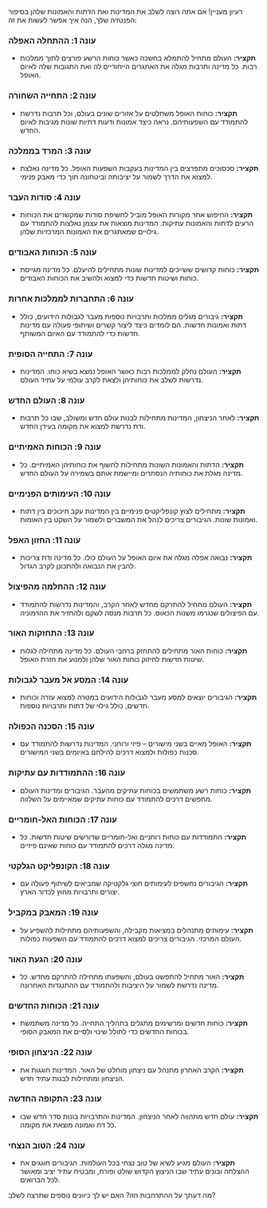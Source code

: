 רעיון מעניין! אם אתה רוצה לשלב את המדינות ואת הדתות והאמונות שלהן בסיפור הפנטזיה שלך, הנה איך אפשר לעשות את זה:

### עונה 1: **ההתחלה האפלה**

- **תקציר:** העולם מתחיל להתמלא בחשכה כאשר כוחות הרשע פורצים לתוך ממלכות רבות. כל מדינה ותרבות מגלה את האתגרים הייחודיים לה ואת התגובות שלה לאיום האופל.

### עונה 2: **התחייה השחורה**

- **תקציר:** כוחות האופל משתלטים על אזורים שונים בעולם, וכל תרבות נדרשת להתמודד עם השפעותיהם. נראה כיצד אמונות ודעות דתיות שונות מגיבות לאיום החדש.

### עונה 3: **המרד בממלכה**

- **תקציר:** סכסוכים מתפרצים בין המדינות בעקבות השפעות האופל. כל מדינה נאלצת למצוא את הדרך לשמור על יציבותה וביטחונה תוך כדי מאבק פנימי.

### עונה 4: **סודות העבר**

- **תקציר:** החיפוש אחר מקורות האופל מוביל לחשיפת סודות שמקשרים את הכוחות הרעים לדתות והאמונות עתיקות. המדינות מוצאות את עצמן נאלצות להתמודד עם גילויים שמאתגרים את האמונות המרכזיות שלהן.

### עונה 5: **הכוחות האבודים**

- **תקציר:** כוחות קדושים ששייכים למדינות שונות מתחילים להיעלם. כל מדינה מגייסת כוחות ושיטות חדשות כדי למצוא ולהשיב את הכוחות האבודים.

### עונה 6: **התחברות לממלכות אחרות**

- **תקציר:** גיבורים מגלים ממלכות ותרבויות נוספות מעבר לגבולות הידועים, כולל דתות ואמונות חדשות. הם לומדים כיצד ליצור קשרים ושיתופי פעולה עם מדינות חדשות כדי להתמודד עם האיום המשותף.

### עונה 7: **התחייה הסופית**

- **תקציר:** העולם נחלק לממלכות רבות כאשר האופל נמצא בשיא כוחו. המדינות נדרשות לשלב את כוחותיהן ולצאת לקרב עולמי על עתיד העולם.

### עונה 8: **העולם החדש**

- **תקציר:** לאחר הניצחון, המדינות מתחילות לבנות עולם חדש ומשולב, שבו כל תרבות ודת נדרשת למצוא את מקומה בעידן החדש.

### עונה 9: **הכוחות האמיתיים**

- **תקציר:** הדתות והאמונות השונות מתחילות לחשוף את כוחותיהן האמיתיים. כל מדינה מגלת את כוחותיה הנסתרים ומיישמת אותם בשמירה על העולם החדש.

### עונה 10: **העימותים הפנימיים**

- **תקציר:** מתחילים לצוץ קונפליקטים פנימיים בין המדינות עקב חיכוכים בין דתות ואמונות שונות. הגיבורים צריכים לנהל את המשברים ולשמור על השקט בין האומות.

### עונה 11: **החזון האפל**

- **תקציר:** נבואה אפלה מגלה את איום האופל על העולם כולו. כל מדינה ודת צריכות להבין את הנבואה ולהתכונן לקרב הגדול.

### עונה 12: **ההחלמה מהפיצול**

- **תקציר:** העולם מתחיל להתרקם מחדש לאחר הקרב, והמדינות נדרשות להתמודד עם הפיצולים שנגרמו משנות הכאוס. כל תרבות מנסה לשקם ולהחזיר את ההרמוניה.

### עונה 13: **התחזקות האור**

- **תקציר:** כוחות האור מתחילים להתחזק ברחבי העולם. כל מדינה מתחילה לגלות שיטות חדשות לחיזוק כוחות האור שלהן ולמנוע את חזרת האופל.

### עונה 14: **המסע אל מעבר לגבולות**

- **תקציר:** הגיבורים יוצאים למסע מעבר לגבולות הידועים במטרה למצוא עזרה וכוחות חדשים, כולל גילוי של דתות ותרבויות נוספות.

### עונה 15: **הסכנה הכפולה**

- **תקציר:** האופל מאיים בשני מישורים – פיזי ורוחני. המדינות נדרשות להתמודד עם סכנות כפולות ולמצוא דרכים להילחם באיומים בשני המישורים.

### עונה 16: **ההתמודדות עם עתיקות**

- **תקציר:** כוחות רשע משתמשים בכוחות עתיקים מהעבר. הגיבורים ומדינות העולם מחפשים דרכים להתמודד עם כוחות עתיקים שמאיימים על השלווה.

### עונה 17: **הכוחות האל-חומריים**

- **תקציר:** התמודדות עם כוחות רוחניים ואל-חומריים שדורשים שיטות חדשות. כל מדינה מגלה דרכים להתמודד עם כוחות שאינם פיזיים.

### עונה 18: **הקונפליקט הגלקטי**

- **תקציר:** הגיבורים נחשפים לעימותים חוצי גלקטיקה שמביאים לשיתוף פעולה עם יצורים ותרבויות מחוץ לכדור הארץ.

### עונה 19: **המאבק במקביל**

- **תקציר:** עימותים מתנהלים במציאות מקבילה, והשפעותיהם מתחילות להשפיע על העולם המרכזי. הגיבורים צריכים למצוא דרכים להתמודד עם השפעות כפולות.

### עונה 20: **הגעת האור**

- **תקציר:** האור מתחיל להתפשט בעולם, והשפעתו מתחילה להתרקם מחדש. כל מדינה נדרשת לשמור על היציבות ולהתמודד עם ההתנגדות האחרונה.

### עונה 21: **הכוחות החדשים**

- **תקציר:** כוחות חדשים ומרשימים מתגלים בתהליך התחייה. כל מדינה משתמשת בכוחות החדשים כדי לחולל שינוי ולסיים את המאבק הסופי.

### עונה 22: **הניצחון הסופי**

- **תקציר:** הקרב האחרון מתנהל עם ניצחון מוחלט של האור. המדינות חוגגות את הניצחון ומתחילות לבנות עתיד חדש.

### עונה 23: **התקופה החדשה**

- **תקציר:** עולם חדש מתהווה לאחר הניצחון. המדינות והתרבויות בונות סדר חדש שבו כל דת ואמונה מוצאת את מקומה.

### עונה 24: **הטוב הנצחי**

- **תקציר:** העולם מגיע לשיא של טוב נצחי בכל העולמות. הגיבורים חוגגים את ההצלחה ובונים עתיד שבו הניצוץ הקדוש שולט ופורח, ומבטיח עתיד יציב ומאושר לכל הברואים.

מה דעתך על ההתרחבות הזו? האם יש לך כיוונים נוספים שתרצה לשלב?
